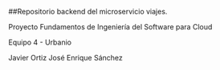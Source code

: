 ##Repositorio backend del microservicio viajes.

Proyecto Fundamentos de Ingeniería del Software para Cloud

Equipo 4 - Urbanio

Javier Ortiz
José Enrique Sánchez
